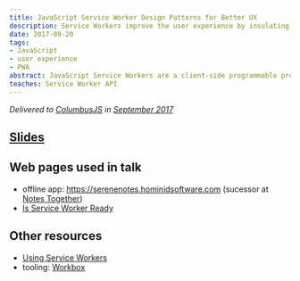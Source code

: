 ```yaml
---
title: JavaScript Service Worker Design Patterns for Better UX
description: Service Workers improve the user experience by insulating the webapp from the vagaries of the network.
date: 2017-09-20
tags:
- JavaScript
- user experience
- PWA
abstract: JavaScript Service Workers are a client-side programmable proxy. They operate in a separate thread and can transform data from the network. They can make existing apps more resilient to network latency and bandwidth. Together with technologies like Indexed DB, they allow new architectures, such as local-first apps that always operate on local data, with that data synced when the network is available.  They enable server push and notifications when a web app has no tab open. Together with App Manifest they allow webapps to be installed like native apps.
teaches: Service Worker API
---
```


_Delivered to [ColumbusJS](https://columbusjs.org/) in [September 2017](https://columbusjs.org/09-20-2017/doug-reeder-service-workers.html)_

## [Slides](../../keynote/JavaScript%20Service%20Worker%20Design%20Patterns%20for%20Better%20UX/)


## Web pages used in talk

* offline app: https://serenenotes.hominidsoftware.com (sucessor at [Notes Together](https://notestogether.hominidsoftware.com/))
* [Is Service Worker Ready](https://jakearchibald.github.io/isserviceworkerready/)

## Other resources

* [Using Service Workers](https://developer.mozilla.org/en-US/docs/Web/API/Service_Worker_API/Using_Service_Workers)
* tooling: [Workbox](https://developer.chrome.com/docs/workbox/)
